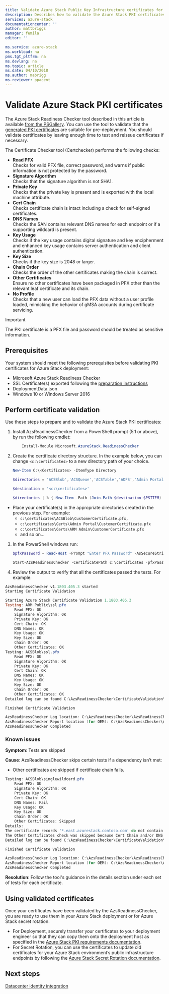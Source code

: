 ```yaml
---
title: Validate Azure Stack Public Key Infrastructure certificates for Azure Stack integrated systems deployment | Microsoft Docs
description: Describes how to validate the Azure Stack PKI certificates for Azure Stack integrated systems. Covers using the Azure Stack Certificate Checker tool.
services: azure-stack
documentationcenter: ''
author: mattbriggs
manager: femila
editor: ''

ms.service: azure-stack
ms.workload: na
pms.tgt_pltfrm: na
ms.devlang: na
ms.topic: article
ms.date: 04/10/2018
ms.author: mabrigg
ms.reviewer: ppacent
---
```


# Validate Azure Stack PKI certificates

The Azure Stack Readiness Checker tool described in this article is available [from the PSGallery](https://aka.ms/AzsReadinessChecker). You can use the tool to validate that  the [generated PKI certificates](azure-stack-get-pki-certs.md) are suitable for pre-deployment. You should validate certificates by leaving  enough time to test and reissue certificates if necessary.

The Certificate Checker tool (Certchecker) performs the following checks:

- **Read PFX**  
    Checks for valid PFX file, correct password, and warns if public information is not protected by the password. 
- **Signature Algorithm**  
    Checks that the signature algorithm is not SHA1.
- **Private Key**  
    Checks that the private key is present and is exported with the local machine attribute. 
- **Cert Chain**  
    Checks certificate chain is intact including a check for self-signed certificates.
- **DNS Names**  
    Checks the SAN contains relevant DNS names for each endpoint or if a supporting wildcard is present.
- **Key Usage**  
    Checks if the key usage contains digital signature and key encipherment and enhanced key usage contains server authentication and client authentication.
- **Key Size**  
    Checks if the key size is 2048 or larger.
- **Chain Order**  
    Checks the order of the other certificates making the chain is correct.
- **Other Certificates**  
    Ensure no other certificates have been packaged in PFX other than the relevant leaf certificate and its chain.
- **No Profile**  
    Checks that a new user can load the PFX data without a user profile loaded, mimicking the behavior of gMSA accounts during certificate servicing.

> [!IMPORTANT]  
> The PKI certificate is a PFX file and password should be treated as sensitive information.

## Prerequisites

Your system should meet the following prerequisites before validating PKI certificates for Azure Stack deployment:

- Microsoft Azure Stack Readiness Checker
- SSL Certificate(s) exported following the [preparation instructions](azure-stack-prepare-pki-certs.md)
- DeploymentData.json
- Windows 10 or Windows Server 2016

## Perform certificate validation

Use these steps to prepare and to validate the Azure Stack PKI certificates:

1. Install AzsReadinessChecker from a PowerShell prompt (5.1 or above), by run the following cmdlet: 
    ````PowerShell  
        Install-Module Microsoft.AzureStack.ReadinessChecker 
    ````
2. Create the certificate directory structure. In the example below, you can change `<c:\certificates>` to a new directory path of your choice.
    ````PowerShell  
    New-Item C:\<Certificates> -ItemType Directory

    $directories = 'ACSBlob','ACSQueue','ACSTable','ADFS','Admin Portal','ARM Admin','ARM Public','Graph','KeyVault','KeyVaultInternal','Public Portal' 

    $destination = '<c:\certificates>' 

    $directories | % { New-Item -Path (Join-Path $destination $PSITEM) -ItemType Directory -Force}  
    ````
 - Place your certificate(s) in the appropriate directories created in the previous step. For example:  
    - `c:\certificates\ACSBlob\CustomerCertificate.pfx,` 
    - `c:\certificates\Certs\Admin Portal\CustomerCertificate.pfx` 
    - `c:\certificates\Certs\ARM Admin\CustomerCertificate.pfx` 
    - and so on… 
3. In the PowerShell windows run:
    ````PowerShell  
    $pfxPassword = Read-Host -Prompt "Enter PFX Password" -AsSecureString

    Start-AzsReadinessChecker -CertificatePath c:\certificates -pfxPassword $pfxPassword -RegionName east -FQDN azurestack.contoso.com -IdentitySystem AAD
    ````
4. Review the output to verify that all the certificates passed the tests. For example:

````PowerShell
AzsReadinessChecker v1.1803.405.3 started
Starting Certificate Validation

Starting Azure Stack Certificate Validation 1.1803.405.3
Testing: ARM Public\ssl.pfx
	Read PFX: OK
	Signature Algorithm: OK
	Private Key: OK
	Cert Chain: OK
	DNS Names: OK
	Key Usage: OK
	Key Size: OK
	Chain Order: OK
	Other Certificates: OK
Testing: ACSBlob\ssl.pfx
	Read PFX: OK
	Signature Algorithm: OK
	Private Key: OK
	Cert Chain: OK
	DNS Names: OK
	Key Usage: OK
	Key Size: OK
	Chain Order: OK
	Other Certificates: OK
Detailed log can be found C:\AzsReadinessChecker\CertificateValidation\CertChecker.log

Finished Certificate Validation

AzsReadinessChecker Log location: C:\AzsReadinessChecker\AzsReadinessChecker.log
AzsReadinessChecker Report location (for OEM): C:\AzsReadinessChecker\AzsReadinessReport.json
AzsReadinessChecker Completed
````

### Known issues

**Symptom**: Tests are skipped

**Cause**: AzsReadinessChecker skips certain tests if a dependency isn’t met:

 - Other certificates are skipped if certificate chain fails.

````PowerShell  
Testing: ACSBlob\singlewildcard.pfx
    Read PFX: OK
    Signature Algorithm: OK
    Private Key: OK
    Cert Chain: OK
    DNS Names: Fail
    Key Usage: OK
    Key Size: OK
    Chain Order: OK
    Other Certificates: Skipped
Details:
The certificate records '*.east.azurestack.contoso.com' do not contain a record that is valid for '*.blob.east.azurestack.contoso.com'. Please refer to the documentation for how to create the required certificate file.
The Other Certificates check was skipped because Cert Chain and/or DNS Names failed. Follow the guidance to remediate those issues and recheck. 
Detailed log can be found C:\AzsReadinessChecker\CertificateValidation\CertChecker.log

Finished Certificate Validation

AzsReadinessChecker Log location: C:\AzsReadinessChecker\AzsReadinessChecker.log
AzsReadinessChecker Report location (for OEM): C:\AzsReadinessChecker\AzsReadinessChecker.log
AzsReadinessChecker Completed
````

**Resolution**: Follow the tool's guidance in the details section under each set of tests for each certificate.

## Using validated certificates

Once your certificates have been validated by the AzsReadinessChecker, you are ready to use them in your Azure Stack deployment or for Azure Stack secret rotation. 

 - For Deployment, securely transfer your certificates to your deployment engineer so that they can copy them onto the deployment host as specified in the [Azure Stack PKI requirements documentation](azure-stack-pki-certs.md).
 - For Secret Rotation, you can use the certificates to update old certificates for your Azure Stack environment’s public infrastructure endpoints by following the [Azure Stack Secret Rotation documentation](azure-stack-rotate-secrets.md).

## Next steps

[Datacenter identity integration](azure-stack-integrate-identity.md)

